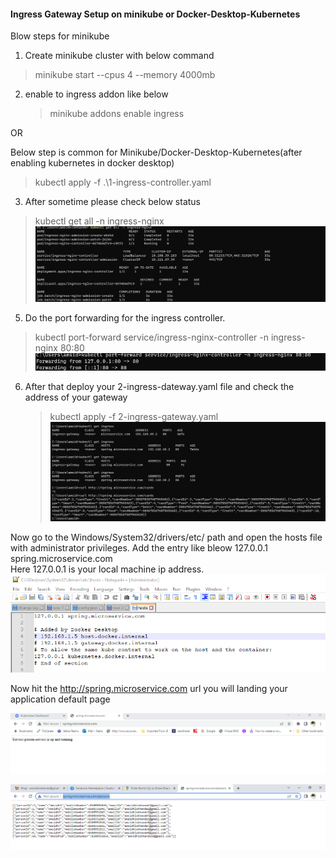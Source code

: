 
#### Ingress Gateway Setup on minikube or Docker-Desktop-Kubernetes
Blow steps for minikube
1) Create minikube cluster with below command
> minikube start --cpus 4 --memory 4000mb

2) 
     enable to ingress addon like below
    > minikube addons enable ingress
    
  OR

Below step is common for Minikube/Docker-Desktop-Kubernetes(after enabling kubernetes in docker desktop)   
> kubectl apply -f .\1-ingress-controller.yaml
 
3) After sometime please check below status
  >  kubectl get all -n ingress-nginx
![ingress-controller.png](ingress-controller.png)

5) Do the port forwarding for the ingress controller.
> kubectl port-forward service/ingress-nginx-controller -n ingress-nginx 80:80
   ![port-forward.png](port-forward.png)
 
6) After that deploy your 2-ingress-dateway.yaml file and check the address of your gateway

   > kubectl apply -f 2-ingress-gateway.yaml
     ![getIngress.png](getIngress.png)

Now go to the Windows/System32/drivers/etc/ path and open the hosts file with administrator 
privileges.
Add the entry like bleow
127.0.0.1 spring.microservice.com    
Here 127.0.0.1 is your local machine ip address.
![hosts.png](hosts.png)

Now hit the http://spring.microservice.com  url you will landing your application default page

![homepage.png](homepage.png)

![img.png](allpersons.png)

